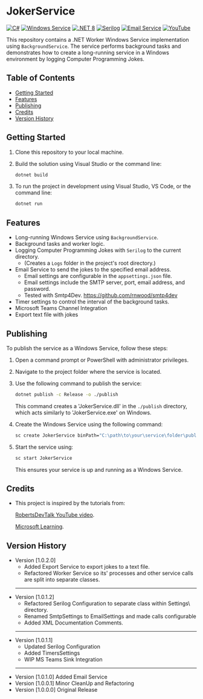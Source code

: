 # JokerService

[![C#](https://img.shields.io/badge/C%23-Programming-blueviolet)](https://docs.microsoft.com/en-us/dotnet/csharp/)
[![Windows Service](https://img.shields.io/badge/Windows_Service-BackgroundService-blue.svg)](https://docs.microsoft.com/en-us/aspnet/core/fundamentals/host/hosted-services?view=aspnetcore-6.0)
[![.NET 8](https://img.shields.io/badge/.NET-8-512BD4.svg)](https://dotnet.microsoft.com/)
[![Serilog](https://img.shields.io/badge/Serilog-Logging-green.svg)](https://serilog.net/)
[![Email Service](https://img.shields.io/badge/Email_Service-SMTP-blue.svg)](https://docs.microsoft.com/en-us/dotnet/api/system.net.mail.smtpclient?view=net-6.0)
[![YouTube](https://img.shields.io/badge/YouTube-Video-red.svg)](https://www.youtube.com/watch?v=aHC-4ivVDEQ&ab_channel=RobertsDevTalk)

This repository contains a .NET Worker Windows Service implementation using `BackgroundService`. The service performs background tasks and demonstrates how to create a long-running service in a Windows environment by logging Computer Programming Jokes.

## Table of Contents

- [Getting Started](#getting-started)
- [Features](#features)
- [Publishing](#publishing)
- [Credits](#credits)
- [Version History](#version-history)

## Getting Started

1. Clone this repository to your local machine.

2. Build the solution using Visual Studio or the command line:

   ```bash
   dotnet build
   ```

3. To run the project in development using Visual Studio, VS Code, or the command line:

   ```bash
   dotnet run
   ```

## Features

- Long-running Windows Service using `BackgroundService`.
- Background tasks and worker logic.
- Logging Computer Programming Jokes with `Serilog` to the current directory.
	- (Creates a `Logs` folder in the project's root directory.)
- Email Service to send the jokes to the specified email address.
	- Email settings are configurable in the `appsettings.json` file.
	- Email settings include the SMTP server, port, email address, and password.
	- Tested with Smtp4Dev. https://github.com/rnwood/smtp4dev
- Timer settings to control the interval of the background tasks.
- Microsoft Teams Channel Integration
- Export text file with jokes

## Publishing

To publish the service as a Windows Service, follow these steps:

1. Open a command prompt or PowerShell with administrator privileges.

2. Navigate to the project folder where the service is located.

3. Use the following command to publish the service:

   ```bash
   dotnet publish -c Release -o ./publish
   ```

   This command creates a 'JokerService.dll' in the `./publish` directory, which acts similarly to 'JokerService.exe' on Windows.

4. Create the Windows Service using the following command:

   ```bash
   sc create JokerService binPath="C:\path\to\your\service\folder\publish\JokerService.dll"
   ```

5. Start the service using:

   ```bash
   sc start JokerService
   ```

   This ensures your service is up and running as a Windows Service.

## Credits

- This project is inspired by the tutorials from:

  [RobertsDevTalk YouTube video](https://www.youtube.com/watch?v=aHC-4ivVDEQ&ab_channel=RobertsDevTalk).

  [Microsoft Learning](https://learn.microsoft.com/en-us/dotnet/core/extensions/windows-service?pivots=dotnet-7-0).

## Version History
- Version [1.0.2.0] 
	- Added Export Service to export jokes to a text file.
	- Refactored Worker Service so its' processes and other service calls are split into separate classes.
	___
- Version [1.0.1.2] 
	- Refactored Serilog Configuration to separate class within Settings\ directory. 
	- Renamed SmtpSettings to EmailSettings and made calls configurable
	- Added XML Documentation Comments.	
	___
- Version [1.0.1.1] 
	- Updated Serilog Configuration
	- Added TimersSettings
	- WIP MS Teams Sink Integration
	___
- Version [1.0.1.0] Added Email Service 
- Version [1.0.0.1] Minor CleanUp and Refactoring
- Version [1.0.0.0] Original Release
